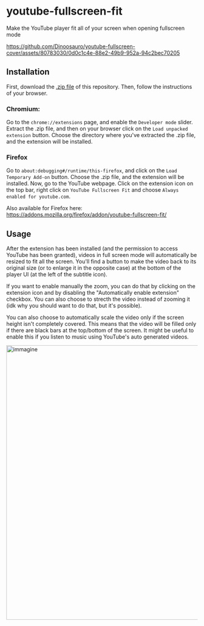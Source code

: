 # youtube-fullscreen-fit
Make the YouTube player fit all of your screen when opening fullscreen mode

https://github.com/Dinoosauro/youtube-fullscreen-cover/assets/80783030/0d0c1c4e-88e2-49b9-952a-94c2bec70205



## Installation
First, download the [.zip file](https://codeload.github.com/Dinoosauro/youtube-fullscreen-cover/zip/refs/heads/main) of this repository. Then, follow the instructions of your browser.
### Chromium:
Go to the ```chrome://extensions``` page, and enable the ```Developer mode``` slider. Extract the .zip file, and then on your browser click on the ```Load unpacked extension``` button. Choose the directory where you've extracted the .zip file, and the extension will be installed.

### Firefox
Go to ```about:debugging#/runtime/this-firefox```, and click on the ```Load Temporary Add-on``` button. Choose the .zip file, and the extension will be installed. Now, go to the YouTube webpage. Click on the extension icon on the top bar, right click on ```YouTube Fullscreen Fit``` and choose ```Always enabled for youtube.com```. 

Also available for Firefox here: https://addons.mozilla.org/firefox/addon/youtube-fullscreen-fit/

## Usage
After the extension has been installed (and the permission to access YouTube has been granted), videos in full screen mode will automatically be resized to fit all the screen. You'll find a button to make the video back to its original size (or to enlarge it in the opposite case) at the bottom of the player UI (at the left of the subtitle icon).

If you want to enable manually the zoom, you can do that by clicking on the extension icon and by disabling the "Automatically enable extension" checkbox. You can also choose to strecth the video instead of zooming it (idk why you should want to do that, but it's possible).

You can also choose to automatically scale the video only if the screen height isn't completely covered. This means that the video will be filled only if there are black bars at the top/bottom of the screen. It might be useful to enable this if you listen to music using YouTube's auto generated videos.

<img width="721" alt="immagine" src="https://github.com/Dinoosauro/youtube-fullscreen-fit/assets/80783030/bf98bc91-2cce-45d1-8bc3-8ed581329f0e">

